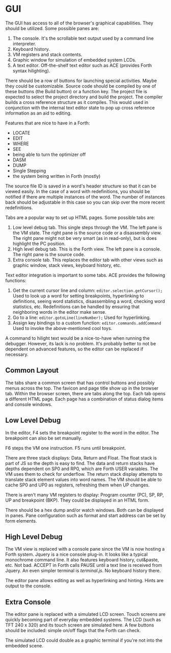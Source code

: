 # GUI

The GUI has access to all of the browser's graphical capabilities. They should be utilized. Some possible panes are:

1. The console. It's the scrollable text output used by a command line interpreter.
2. Keyboard history.
3. VM registers and stack contents.
4. Graphic window for simulation of embedded system LCDs.
5. A text editor. Off-the-shelf text editor such as ACE (provides Forth syntax hilighting).

There should be a row of buttons for launching special activities. Maybe they could be customizable. Source code should be compiled by one of these buttons (the Build button) or a function key. The project file is expected to select the project directory and build the project. The compiler builds a cross reference structure as it compiles. This would used in conjunction with the internal text editor state to pop up cross reference information as an aid to editing.

Features that are nice to have in a Forth:
- LOCATE 
- EDIT 
- WHERE 
- SEE 
- being able to turn the optimizer off 
- DASM 
- DUMP 
- Single Stepping 
- the system being written in Forth (mostly)

The source file ID is saved in a word's header structure so that it can be viewed easily. In the case of a word with redefinitions, you should be notified if there are multiple instances of the word. The number of instances back should be adjustable in this case so you can skip over the more recent redefinitions. 

Tabs are a popular way to set up HTML pages. Some possible tabs are:
1. Low level debug tab. This single steps through the VM. The left pane is the VM state. The right pane is the source code or a disassembly view. The right pane might not be very smart (as in read-only), but is does highlight the PC position.
2. High level debug tab. This is the Forth view. The left pane is a console. The right pane is the source code.
2. Extra console tab. This replaces the editor tab with other views such as graphic window, stack views, keyboard history, etc.

Text editor integration is important to some tabs. ACE provides the following functions:

1. Get the current cursor line and column: `editor.selection.getCursor();` Used to look up a word for setting breakpoints, hyperlinking to definitions, seeing word statistics, disassembling a word, checking word statistics, etc. Redefinitions can be handled by ensuring that neighboring words in the editor make sense.
2. Go to a line: `editor.gotoLine(lineNumber);` Used for hyperlinking.
3. Assign key bindings to a custom function: `editor.commands.addCommand` Used to invoke the above-mentioned cool toys.

A command to hilight text would be a nice-to-have when running the debugger. However, its lack is no problem. It's probably better to not be dependent on advanced features, so the editor can be replaced if necessary.

## Common Layout

The tabs share a common screen that has control buttons and possibly menus across the top. The favicon and page title show up in the browser tab. Within the browser screen, there are tabs along the top. Each tab opens a different HTML page. Each page has a combination of status dialog items and console windows.

## Low Level Debug

In the editor, F4 sets the breakpoint register to the word in the editor. The breakpoint can also be set manually.

F6 steps the VM one instruction.
F5 runs until breakpoint.

There are three stack displays: Data, Return and Float. The float stack is part of JS so the depth is easy to find. The data and return stacks have depths dependent on SP0 and RP0, which are Forth USER variables. The VM uses them to check for underflow. The return stack display attempts to translate stack element values into word names. The VM should be able to cache SP0 and UP0 as registers, refreshing them when UP changes. 

There is aren't many VM registers to display: Program counter (PC), SP, RP, UP and breakpoint (BKP). They could be displayed in an HTML form.

There should be a hex dump and/or watch windows. Both can be displayed in panes. Pane configuration such as format and start address can be set by form elements.

## High Level Debug

The VM view is replaced with a console pane since the VM is now hosting a Forth system. Jquery is a nice console plug-in. It looks like a typical monochrome command line. It also features keyboard history, cut&paste, etc. Not bad. ACCEPT in Forth calls PAUSE until a text line is received from Jquery. An even simpler terminal is *terminal.js*. No keyboard history there.

The editor pane allows editing as well as hyperlinking and hinting. Hints are output to the console.

## Extra Console

The editor pane is replaced with a simulated LCD screen. Touch screens are quickly becoming part of everyday embedded systems. The LCD (such as TFT 240 x 320) and its touch screen are simulated here. A few buttons should be included: simple on/off flags that the Forth can check.

The simulated LCD could double as a graphic terminal if you're not into the embedded scene.






